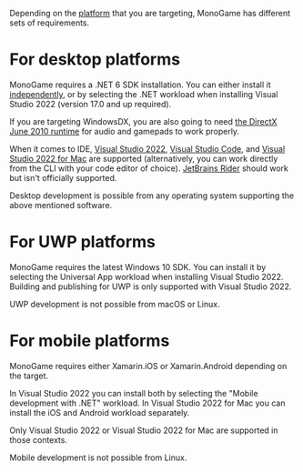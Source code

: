 Depending on the [platform](Documentation/articles/platforms.md) that you are targeting, MonoGame has different sets of requirements.

For desktop platforms
====================

MonoGame requires a .NET 6 SDK installation.
You can either install it [independently](https://dotnet.microsoft.com/download/dotnet), or by selecting the .NET workload when installing Visual Studio 2022 (version 17.0 and up required).

If you are targeting WindowsDX, you are also going to need [the DirectX June 2010 runtime](https://www.microsoft.com/en-us/download/details.aspx?id=8109) for audio and gamepads to work properly.

When it comes to IDE, [Visual Studio 2022](https://visualstudio.microsoft.com/vs/), [Visual Studio Code](https://code.visualstudio.com/), and [Visual Studio 2022 for Mac](https://visualstudio.microsoft.com/vs/mac/preview/) are supported (alternatively, you can work directly from the CLI with your code editor of choice). [JetBrains Rider](https://www.jetbrains.com/rider/) should work but isn't officially supported.

Desktop development is possible from any operating system supporting the above mentioned software.

For UWP platforms
====================

MonoGame requires the latest Windows 10 SDK.
You can install it by selecting the Universal App workload when installing Visual Studio 2022.
Building and publishing for UWP is only supported with Visual Studio 2022.

UWP development is not possible from macOS or Linux.

For mobile platforms
====================

MonoGame requires either Xamarin.iOS or Xamarin.Android depending on the target.

In Visual Studio 2022 you can install both by selecting the "Mobile development with .NET" workload.
In Visual Studio 2022 for Mac you can install the iOS and Android workload separately.

Only Visual Studio 2022 or Visual Studio 2022 for Mac are supported in those contexts.

Mobile development is not possible from Linux.
